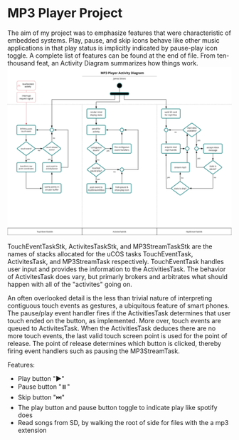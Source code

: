 # MP3 Player Project

The aim of my project was to emphasize features that were characteristic of embedded systems. Play, pause, and skip icons behave like other music applications in that play status is implicitly indicated by pause-play icon toggle.
A complete list of features can be found at the end of file. From ten-thousand feat, an Activity Diagram summarizes how things work.
![MP3-Player-Activity-Diagram.svg](./MP3-Player-Activity-Diagram.svg)

TouchEventTaskStk, ActivitesTaskStk, and MP3StreamTaskStk are the names of stacks allocated for the uCOS tasks TouchEventTask, ActivitesTask, and MP3StreamTask respectively. TouchEventTask handles user input and provides the information to the ActivitiesTask. The
behavior of ActivitesTask does vary, but primarly brokers and arbitrates what should happen with all of the "activites" going on.

An often overlooked detail is the less than trivial nature of interpreting contiguous touch events as gestures, a ubiquitous feature of smart phones. The pause/play event handler fires if the ActivitiesTask determines that user touch ended on the button, as implemented.
More over, touch events are queued to ActivitesTask. When the ActivitiesTask deduces there are no more touch events, the last valid touch
screen point is used for the point of release. The point of release determines which button is clicked, thereby firing event handlers such
as pausing the MP3StreamTask.

Features:
* Play button "▶"    
* Pause button "⏸️"    
* Skip button "⏭️"    
* The play button and pause button toggle to indicate play like spotify does     
* Read songs from SD, by walking the root of side for files with the a mp3 extension      
